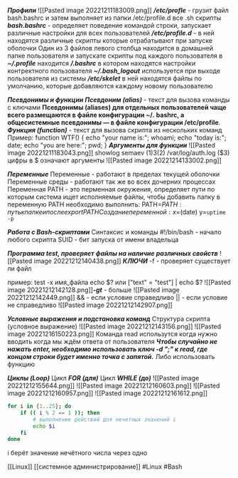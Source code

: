 ***Профили***
![[Pasted image 20221211183009.png]]
***/etc/profle*** - грузит файл bash.bashrc и затем выполняет из папки /etc/profile.d все .sh скрипты 
***bash.bashrc*** - определяет поведение командой строки, запускает различные настройки для всех пользователей 
***/etc/profile.d*** - в ней находятся различные скрипты которые отрабатывают при запуске оболочки
Один из 3 файлов левого столбца находится в домашней папке пользователя и запускате скрипты под каждого пользователя 
в ***~/.profile*** находится ***/.bashrc*** в котором находятся настройки контректного пользователя 
***~/.bash_logout*** используется при выходе пользователя из системы 
***/etc/skelet*** в ней находятся файлы по умолчанию, которые добавляются каждому новому пользователю 

***Псевдонимы и функции***
***Псевдоним (alias)*** - текст для вызова команды с ключами
**Псевдонимы (aliases) для отдельных пользователей чаще всего размещаются в файле конфигурации ~/.** **bashrc, а общесистемные псевдонимы — в файле конфигурации /etc/profile**.
***Функция (function)*** - текст для вызова скрипта из нескольких команд 
Пример: 
function WTF() {
echo "your name is:";
whoami;
echo "today is:";
date;
echo "you are here:";
pwd;
}
***Аргументы для функции***
![[Pasted image 20221211183043.png]]
showlog semaev ($1) 3 ($2) /var/log/auth.log ($3)
цифры в $ означают аргументы 
![[Pasted image 20221214133002.png]]


***Переменные***
Переменные - работают в пределах текущей оболочки 
Переменные среды - работают так же во всех дочерних процессах
Переменная PATH - это перменная окружения, определяет пути по которым система ищет исполняемые файлы, чтобы добавить папку в переменную PATH необходимо выполнить: PATH=$PATH:путь к папке и после export PATH 
Создание переменной:
x=$(date)
y=`uptime -p`

***Работа с Bash-скриптами***
Синтаксис и команды
#!/bin/bash - начало любого скрипта 
SUID - бит запуска от имени владельца 

***Программа test, проверяет файлы на наличие различных свойств***
![[Pasted image 20221212140438.png]]
***КЛЮЧИ***
-f - проверяет существует ли файл 

пример:
test -x имя_файла 
echo $? 
или 
["text" = "test"] | echo $? 
![[Pasted image 20221212142128.png]]***-gt*** - больше 
![[Pasted image 20221212142449.png]]
&& - если условие справедливо 
|| - если условие не справедливо 
![[Pasted image 20221212142907.png]]

***Условные выражения и подстановка команд***
Структура скрипта (условное выражение)
![[Pasted image 20221212143156.png]]
![[Pasted image 20221216150223.png]]
Команда read использутся когда нужно вводить когда мы ждём ответа от пользователя 
***Чтобы случайно не нажать enter, необходимо использовать ключ -d ";" к read, где концом строки будет именно точка с запятой.***
Либо использовать функцию

***Циклы (Loop)*** 
Цикл ***FOR (для)***
Цикл ***WHILE (до)***
![[Pasted image 20221212155644.png]]
![[Pasted image 20221212160603.png]]
![[Pasted image 20221212160957.png]]
![[Pasted image 20221212161612.png]]
```bash
for i in {1..25}; do
    if (( i % 2 == 1 )); then
        # выполнение действий для нечетных значений i
        echo $i
    fi
done
```
i берёт значение нечётного числа через одно

[[Linux]] [[системное администрирование]] 
#Linux #Bash

